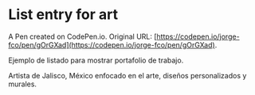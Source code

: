 # List entry for art

A Pen created on CodePen.io. Original URL: [https://codepen.io/jorge-fco/pen/gOrGXad](https://codepen.io/jorge-fco/pen/gOrGXad).

Ejemplo de listado para mostrar portafolio de trabajo.

Artista de Jalisco, México enfocado en el arte, diseños personalizados y murales.